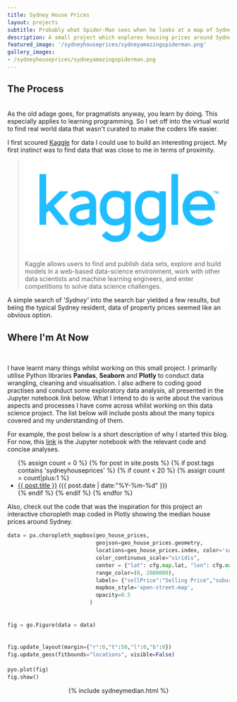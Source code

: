 ```yaml
---
title: Sydney House Prices
layout: projects
subtitle: Probably what Spider-Man sees when he looks at a map of Sydney.
description: A small project which explores housing prices around Sydney using a Kaggle dataset and various Python libraries.
featured_image: '/sydneyhouseprices/sydneyamazingspiderman.png'
gallery_images:
- /sydneyhouseprices/sydneyamazingspiderman.png
---
```


## The Process
<br>
As the old adage goes, for pragmatists anyway, you learn by doing. This especially applies to learning programming. 
So I set off into the virtual world to find real world data that wasn't curated to make the coders life easier. 




I first scoured [Kaggle](https://www.kaggle.com/) for data I could use to build an interesting project. My first instinct
was to find data that was close to me in terms of proximity.  




> <img src='../images/projects/sydneyhouseprices/kaggle.png' width=500 />
> 
>Kaggle allows users to find and publish data sets, explore and build models in a web-based data-science environment, work with other data scientists and machine learning engineers, and enter competitions to solve data science challenges.

A simple search of *'Sydney'* into the search bar yielded 
a few results, but being the typical Sydney resident, data of property prices seemed like an obvious option.

## Where I'm At Now
<br>

I have learnt many things whilst working on this small project. I primarily utilise Python libraries **Pandas**, **Seaborn** and **Plotly** to conduct data wrangling, cleaning and visualisation. 
I also adhere to coding good practises and conduct some exploratory data analysis, all presented in the Jupyter notebook link below. What I intend to do is write about the various aspects and processes I have come across whilst working on this data science project. The list below will include posts about the
many topics covered and my understanding of them.

For example, the post below is a short description of why I started this blog. For now, this [link](https://nbviewer.jupyter.org/github/kostyafarber/sydneyhouseprices/blob/master/notebooks/sydney_choropleth.ipynb) is the Jupyter notebook
with the relevant code and concise analyses. 

<ul class="posts">
{% assign count = 0 %}
{% for post in site.posts %}
  {% if post.tags contains 'sydneyhouseprices' %}
    {% if count < 20 %}
      {% assign count = count|plus:1 %}
      <div class="post_info">
        <li>
          <a href="{{ post.url }}">{{ post.title }}</a>
          <span>({{ post.date | date:"%Y-%m-%d" }})</span>
        </li>
      </div>
    {% endif %}
  {% endif %}
{% endfor %}
</ul>

Also, check out the code that was the inspiration for this project an interactive choropleth map coded in Plotly showing the median house prices around Sydney.

```python
data = px.choropleth_mapbox(geo_house_prices, 
                            geojson=geo_house_prices.geometry,
                            locations=geo_house_prices.index, color='sellPrice',
                            color_continuous_scale="viridis",
                            center = {"lat": cfg.map.lat, "lon": cfg.map.lon},
                            range_color=(0, 2000000),
                            labels= {"sellPrice":"Selling Price","suburb":"Suburb"},
                            mapbox_style='open-street-map',
                            opacity=0.5
                          )


fig = go.Figure(data = data)


fig.update_layout(margin={"r":0,"t":50,"l":0,"b":0})
fig.update_geos(fitbounds="locations", visible=False)

pyo.plot(fig)
fig.show()
```
<header>

{% include sydneymedian.html %}

</header>

